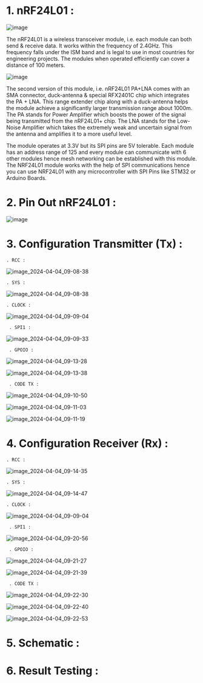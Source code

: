 # 1. nRF24L01 :

![image](https://github.com/TepmarotdanielZ/nRF24L01/assets/139426571/cf88f439-4ad9-4b20-a680-f3a3c2186276)

The nRF24L01 is a wireless transceiver module, i.e. each module can both send & receive data. It works within the frequency of 2.4GHz. This frequency falls under the ISM band and is legal to use in most countries for engineering projects. The modules when operated efficiently can cover a distance of 100 meters.

![image](https://github.com/TepmarotdanielZ/nRF24L01/assets/139426571/e6d5b25a-6853-44fc-a167-f4c527a6703b)

The second version of this module, i.e. nRF24L01 PA+LNA comes with an SMA connector, duck-antenna & special RFX2401C chip which integrates the PA + LNA. This range extender chip along with a duck-antenna helps the module achieve a significantly larger transmission range about 1000m. The PA stands for Power Amplifier which boosts the power of the signal being transmitted from the nRF24L01+ chip. The LNA stands for the Low-Noise Amplifier which takes the extremely weak and uncertain signal from the antenna and amplifies it to a more useful level.

The module operates at 3.3V but its SPI pins are 5V tolerable. Each module has an address range of 125 and every module can communicate with 6 other modules hence mesh networking can be established with this module. The NRF24L01 module works with the help of SPI communications hence you can use NRF24L01 with any microcontroller with SPI Pins like STM32 or Arduino Boards.

# 2. Pin Out nRF24L01 :

![image](https://github.com/TepmarotdanielZ/nRF24L01/assets/139426571/6d7785fd-8063-4a61-8fd3-1dabee6f1d30)

# 3. Configuration Transmitter (Tx) :

    . RCC : 

![image_2024-04-04_09-08-38](https://github.com/TepmarotdanielZ/nRF24L01/assets/139426571/386afd42-2c1e-488c-bc31-079116cb200c)

    . SYS :

![image_2024-04-04_09-08-38](https://github.com/TepmarotdanielZ/nRF24L01/assets/139426571/073bd54f-5b44-4bbd-98d9-99574ffb956b)


    . CLOCK :

![image_2024-04-04_09-09-04](https://github.com/TepmarotdanielZ/nRF24L01/assets/139426571/5170551e-a206-40f1-aec6-88f121cdba64)

     . SPI1 :

![image_2024-04-04_09-09-33](https://github.com/TepmarotdanielZ/nRF24L01/assets/139426571/641ef729-ff42-4b7d-8e71-b54ba0e5cc40)

     . GPOIO :

![image_2024-04-04_09-13-28](https://github.com/TepmarotdanielZ/nRF24L01/assets/139426571/93aa56e5-f2ba-4212-be24-d124e0e5b070)

![image_2024-04-04_09-13-38](https://github.com/TepmarotdanielZ/nRF24L01/assets/139426571/66e9e13c-650f-4057-8f83-ea00e9eaafd8)

     . CODE TX :

![image_2024-04-04_09-10-50](https://github.com/TepmarotdanielZ/nRF24L01/assets/139426571/2004ca03-5f32-4f73-b03b-9bfd883560bd)

![image_2024-04-04_09-11-03](https://github.com/TepmarotdanielZ/nRF24L01/assets/139426571/32c8bd5a-86ac-487b-bbe0-9346c3384a2a)

![image_2024-04-04_09-11-19](https://github.com/TepmarotdanielZ/nRF24L01/assets/139426571/83a223f8-f9ff-4493-9375-d80e3d978ac6)

# 4. Configuration Receiver (Rx) :

    . RCC : 

![image_2024-04-04_09-14-35](https://github.com/TepmarotdanielZ/nRF24L01/assets/139426571/bc0481e8-0961-4cc0-a83f-973820508718)

    . SYS :

![image_2024-04-04_09-14-47](https://github.com/TepmarotdanielZ/nRF24L01/assets/139426571/967c73f0-f9e2-427b-b6e1-151591ae355b)

    . CLOCK :

![image_2024-04-04_09-09-04](https://github.com/TepmarotdanielZ/nRF24L01/assets/139426571/5170551e-a206-40f1-aec6-88f121cdba64)

     . SPI1 :

![image_2024-04-04_09-20-56](https://github.com/TepmarotdanielZ/nRF24L01/assets/139426571/bebf64b6-5aba-41ef-b534-4c4dc9024687)

     . GPOIO :

![image_2024-04-04_09-21-27](https://github.com/TepmarotdanielZ/nRF24L01/assets/139426571/4acf6cae-dec4-4611-8c9d-498a7a243bf0)

![image_2024-04-04_09-21-39](https://github.com/TepmarotdanielZ/nRF24L01/assets/139426571/3d2b09c1-0ea8-4b3a-b9b7-178466c212c7)

     . CODE TX :

![image_2024-04-04_09-22-30](https://github.com/TepmarotdanielZ/nRF24L01/assets/139426571/be43e8fb-fe87-4e8f-b85e-562d3fdc6790)

![image_2024-04-04_09-22-40](https://github.com/TepmarotdanielZ/nRF24L01/assets/139426571/e2cf4c03-bf05-4994-995f-8d48464ce489)

![image_2024-04-04_09-22-53](https://github.com/TepmarotdanielZ/nRF24L01/assets/139426571/b510c589-6461-42ab-9269-efe9c4266a91)

# 5. Schematic :
# 6. Result Testing :
